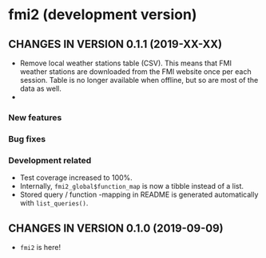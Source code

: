 # fmi2 (development version)

## CHANGES IN VERSION 0.1.1 (2019-XX-XX)

+ Remove local weather stations table (CSV). This means that FMI weather 
stations are downloaded from the FMI website once per each session. Table is no 
longer available when offline, but so are most of the data as well. 
+ 

### New features

### Bug fixes

### Development related

+ Test coverage increased to 100%.
+ Internally, `fmi2_global$function_map` is now a tibble instead of a list. 
+ Stored query / function -mapping in README is generated automatically with
  `list_queries()`.

## CHANGES IN VERSION 0.1.0 (2019-09-09)

+ `fmi2` is here! 
